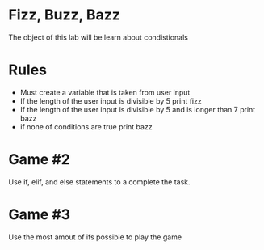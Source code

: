 # Fizz, Buzz, Bazz
The object of this lab will be learn about condistionals

# Rules
* Must create a variable that is taken from user input
* If the length of the user input is divisible by 5 print fizz
* If the length of the user input is divisible by 5 and is longer than 7 print bazz
* if none of conditions are true print bazz
    
# Game #2
Use if, elif, and else statements to a complete the task.

# Game #3
Use the most amout of ifs possible to play the game

